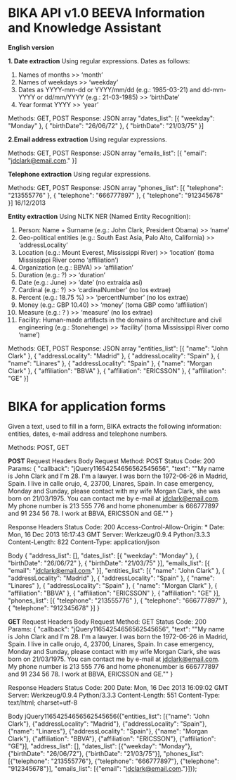 BIKA API                             v1.0
BEEVA Information and Knowledge Assistant
=============
**English version**

**1. Date extraction**
Using regular expressions. 
Dates as follows:
1) Names of months >> ‘month’
2) Names of weekdays >> ‘weekday’
3) Dates as YYYY-mm-dd or YYYY/mm/dd (e.g.: 1985-03-21) and dd-mm-YYYY or dd/mm/YYYY (e.g.:
21-03-1985) >> ‘birthDate’
4) Year format YYYY >> ‘year’

Methods: GET, POST
Response: JSON array
"dates_list": [{
"weekday": "Monday"
}, {
"birthDate": "26/06/72"
}, {
"birthDate": "21/03/75"
}]



**2.Email address extraction**
Using regular expressions.

Methods: GET, POST
Response: JSON array
"emails_list": [{
"email": "jdclark@email.com."
}]

**Telephone extraction**
Using regular expressions.

Methods: GET, POST
Response: JSON array
"phones_list": [{
"telephone": "213555776"
}, {
"telephone": "666777897"
}, {
"telephone": "912345678"
}]
16/12/2013

**Entity extraction**
Using NLTK NER (Named Entity Recognition):
1) Person: Name + Surname (e.g.: John Clark, President Obama) >> ‘name’
2) Geo-political entities (e.g.: South East Asia, Palo Alto, California) >> ‘addressLocality’
3) Location (e.g.: Mount Everest, Mississippi River) >> ‘location’ (toma Mississippi River como ‘affiliation’)
4) Organization (e.g.: BBVA) >> ‘affiliation’
5) Duration (e.g.: ?) >> ‘duration’
6) Date (e.g.: June) >> ‘date’ (no extraída así)
7) Cardinal (e.g.: ?) >> ‘cardinalNumber’ (no los extrae)
8) Percent (e.g.: 18.75 %) >> ‘percentNumber’ (no los extrae)
9) Money (e.g.: GBP 10.40) >> ‘money’ (toma GBP como ‘affiliation’)
10) Measure (e.g.: ? ) >> ‘measure’ (no los extrae)
11) Facility: Human-made artifacts in the domains of architecture and civil engineering (e.g.: Stonehenge) >>
‘facility’ (toma Mississippi River como ‘name’)

Methods: GET, POST
Response: JSON array
"entities_list": [{
"name": "John Clark"
}, {
"addressLocality": "Madrid"
}, {
"addressLocality": "Spain"
}, {
"name": "Linares"
}, {
"addressLocality": "Spain"
}, {
"name": "Morgan Clark"
}, {
"affiliation": "BBVA"
}, {
"affiliation": "ERICSSON"
}, {
"affiliation": "GE"
}]

**BIKA for application forms**
=============================
Given a text, used to fill in a form, BIKA extracts the following information: entities, dates, e-mail address and
telephone numbers.

Methods: POST, GET


**POST**
Request
Headers
Body
Request Method: POST
Status Code: 200
Params: {
"callback": "jQuery11654254656562545656",
"text": "\"My name is John Clark and I'm 28. I'm a lawyer. I was born the 1972-06-26 in Madrid, Spain. I live in calle orujo,
4, 23700, Linares, Spain. In case emergency, Monday and Sunday, please contact with my wife Morgan Clark, she was born
on 21/03/1975. You can contact me by e-mail at jdclark@email.com. My phone number is 213 555 776 and home
phonenumber is 666777897 and 91 234 56 78. I work at BBVA, ERICSSON and GE.\""
}


Response
Headers
Status Code: 200
Access-Control-Allow-Origin: *
Date: Mon, 16 Dec 2013 16:17:43 GMT
Server: Werkzeug/0.9.4 Python/3.3.3
Content-Length: 822
Content-Type: application/json

Body
{
"address_list": [],
"dates_list": [{
"weekday": "Monday"
}, {
"birthDate": "26/06/72"
}, {
"birthDate": "21/03/75"
}],
"emails_list": [{
"email": "jdclark@email.com."
}],
"entities_list": [{
"name": "John Clark"
}, {
"addressLocality": "Madrid"
}, {
"addressLocality": "Spain"
}, {
"name": "Linares"
}, {
"addressLocality": "Spain"
}, {
"name": "Morgan Clark"
}, {
"affiliation": "BBVA"
}, {
"affiliation": "ERICSSON"
}, {
"affiliation": "GE"
}],
"phones_list": [{
"telephone": "213555776"
}, {
"telephone": "666777897"
}, {
"telephone": "912345678"
}]
}


**GET**
Request
Headers
Body
Request Method: GET
Status Code: 200
Params: {
"callback": "jQuery11654254656562545656",
"text": "\"My name is John Clark and I'm 28. I'm a lawyer. I was born the 1972-06-26 in Madrid, Spain. I live in calle orujo,
4, 23700, Linares, Spain. In case emergency, Monday and Sunday, please contact with my wife Morgan Clark, she was born
on 21/03/1975. You can contact me by e-mail at jdclark@email.com. My phone number is 213 555 776 and home
phonenumber is 666777897 and 91 234 56 78. I work at BBVA, ERICSSON and GE.\""
}


Response
Headers
Status Code: 200
Date: Mon, 16 Dec 2013 16:09:02 GMT
Server: Werkzeug/0.9.4 Python/3.3.3
Content-Length: 551
Content-Type: text/html; charset=utf-8


Body
jQuery11654254656562545656({"entities_list": [{"name": "John Clark"}, {"addressLocality": "Madrid"}, {"addressLocality":
"Spain"}, {"name": "Linares"}, {"addressLocality": "Spain"}, {"name": "Morgan Clark"}, {"affiliation": "BBVA"}, {"affiliation":
"ERICSSON"}, {"affiliation": "GE"}], "address_list": [], "dates_list": [{"weekday": "Monday"}, {"birthDate": "26/06/72"},
{"birthDate": "21/03/75"}], "phones_list": [{"telephone": "213555776"}, {"telephone": "666777897"}, {"telephone":
"912345678"}], "emails_list": [{"email": "jdclark@email.com."}]});

